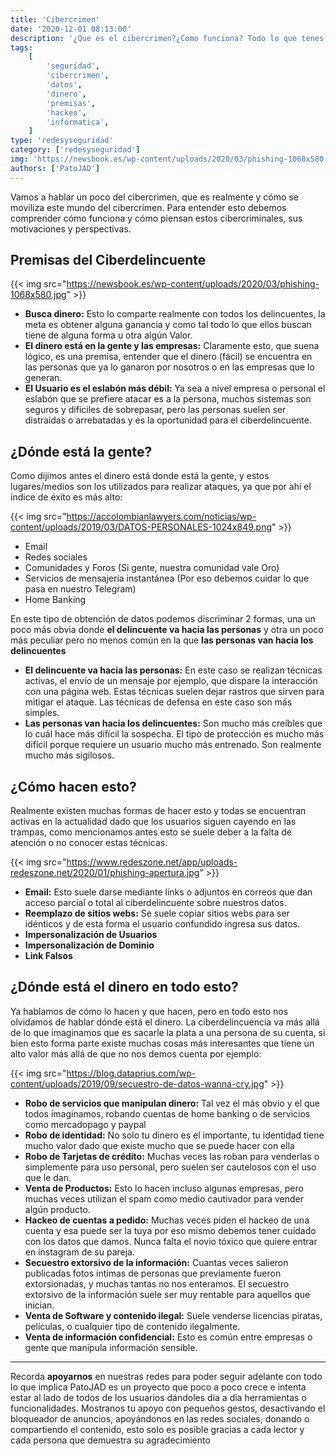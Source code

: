 ```yaml
---
title: 'Cibercrimen'
date: '2020-12-01 08:13:00'
description: '¿Que es el cibercrimen?¿Como funciona? Todo lo que tenes que saber'
tags:
    [
        'seguridad',
        'cibercrimen',
        'datos',
        'dinero',
        'premisas',
        'hackeo',
        'informatica',
    ]
type: 'redesyseguridad'
category: ['redesyseguridad']
img: 'https://newsbook.es/wp-content/uploads/2020/03/phishing-1068x580.jpg'
authors: ['PatoJAD']
---
```


Vamos a hablar un poco del cibercrimen, que es realmente y cómo se moviliza este mundo del cibercrimen. Para entender esto debemos comprender cómo funciona y cómo piensan estos cibercriminales, sus motivaciones y perspectivas.

## Premisas del Ciberdelincuente

{{< img src="https://newsbook.es/wp-content/uploads/2020/03/phishing-1068x580.jpg" >}}

-   **Busca dinero:** Esto lo comparte realmente con todos los delincuentes, la meta es obtener alguna ganancia y como tal todo lo que ellos buscan tiene de alguna forma u otra algún Valor.
-   **El dinero está en la gente y las empresas:** Claramente esto, que suena lógico, es una premisa, entender que el dinero (fácil) se encuentra en las personas que ya lo ganaron por nosotros o en las empresas que lo generan.
-   **El Usuario es el eslabón más débil:** Ya sea a nivel empresa o personal el eslabón que se prefiere atacar es a la persona, muchos sistemas son seguros y difíciles de sobrepasar, pero las personas suelen ser distraídas o arrebatadas y es la oportunidad para el ciberdelincuente.

## ¿Dónde está la gente?

Como dijimos antes el dinero está donde está la gente, y estos lugares/medios son los utilizados para realizar ataques, ya que por ahí el índice de éxito es más alto:

{{< img src="https://accolombianlawyers.com/noticias/wp-content/uploads/2019/03/DATOS-PERSONALES-1024x849.png" >}}

-   Email
-   Redes sociales
-   Comunidades y Foros (Si gente, nuestra comunidad vale Oro)
-   Servicios de mensajería instantánea (Por eso debemos cuidar lo que pasa en nuestro Telegram)
-   Home Banking

En este tipo de obtención de datos podemos discriminar 2 formas, una un poco más obvia donde **el delincuente va hacia las personas** y otra un poco más peculiar pero no menos común en la que **las personas van hacia los delincuentes**

-   **El delincuente va hacia las personas:** En este caso se realizan técnicas activas, el envío de un mensaje por ejemplo, que dispare la interacción con una página web. Estas técnicas suelen dejar rastros que sirven para mitigar el ataque. Las técnicas de defensa en este caso son más simples.
-   **Las personas van hacia los delincuentes:** Son mucho más creíbles que lo cuál hace más difícil la sospecha. El tipo de protección es mucho más difícil porque requiere un usuario mucho más entrenado. Son realmente mucho más sigilosos.

## ¿Cómo hacen esto?

Realmente existen muchas formas de hacer esto y todas se encuentran activas en la actualidad dado que los usuarios siguen cayendo en las trampas, como mencionamos antes esto se suele deber a la falta de atención o no conocer estas técnicas.

{{< img src="https://www.redeszone.net/app/uploads-redeszone.net/2020/01/phishing-apertura.jpg" >}}

-   **Email:** Esto suele darse mediante links o adjuntos en correos que dan acceso parcial o total al ciberdelincuente sobre nuestros datos.
-   **Reemplazo de sitios webs:** Se suele copiar sitios webs para ser idénticos y de esta forma el usuario confundido ingresa sus datos.
-   **Impersonalización de Usuarios**
-   **Impersonalización de Dominio**
-   **Link Falsos**

## ¿Dónde está el dinero en todo esto?

Ya hablamos de cómo lo hacen y que hacen, pero en todo esto nos olvidamos de hablar dónde está el dinero. La ciberdelincuencia va más allá de lo que imaginamos que es sacarle la plata a una persona de su cuenta, si bien esto forma parte existe muchas cosas más interesantes que tiene un alto valor más allá de que no nos demos cuenta por ejemplo:

{{< img src="https://blog.dataprius.com/wp-content/uploads/2019/09/secuestro-de-datos-wanna-cry.jpg" >}}

-   **Robo de servicios que manipulan dinero:** Tal vez el más obvio y el que todos imaginamos, robando cuentas de home banking o de servicios como mercadopago y paypal
-   **Robo de identidad:** No solo tu dinero es el importante, tu identidad tiene mucho valor dado que existe mucho que se puede hacer con ella
-   **Robo de Tarjetas de crédito:** Muchas veces las roban para venderlas o simplemente para uso personal, pero suelen ser cautelosos con el uso que le dan.
-   **Venta de Productos:** Esto lo hacen incluso algunas empresas, pero muchas veces utilizan el spam como medio cautivador para vender algún producto.
-   **Hackeo de cuentas a pedido:** Muchas veces piden el hackeo de una cuenta y esa puede ser la tuya por eso mismo debemos tener cuidado con los datos que damos. Nunca falta el novio tóxico que quiere entrar en instagram de su pareja.
-   **Secuestro extorsivo de la información:** Cuantas veces salieron publicadas fotos íntimas de personas que previamente fueron extorsionadas, y muchas tantas no nos enteramos. El secuestro extorsivo de la información suele ser muy rentable para aquellos que inician.
-   **Venta de Software y contenido ilegal:** Suele venderse licencias piratas, películas, o cualquier tipo de contenido ilegalmente.
-   **Venta de información confidencial:** Esto es común entre empresas o gente que manipula información sensible.

---

Recorda **apoyarnos** en nuestras redes para poder seguir adelante con todo lo que implica PatoJAD es un proyecto que poco a poco crece e intenta estar al lado de todos de los usuarios dándoles dia a dia herramientas o funcionalidades. Mostranos tu apoyo con pequeños gestos, desactivando el bloqueador de anuncios, apoyándonos en las redes sociales, donando o compartiendo el contenido, esto solo es posible gracias a cada lector y cada persona que demuestra su agradecimiento

